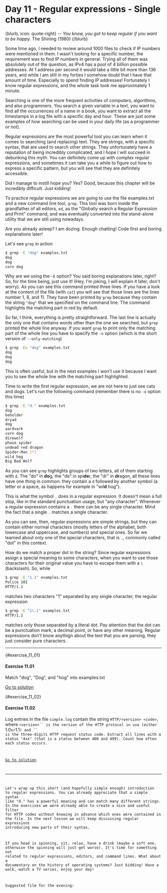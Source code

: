# Day 11 - Regular expressions - Single characters

{blurb, icon: quote-right}
-- _You know, you got to keep regular if you want to be happy._
The Shining (1980)
{/blurb}

Some time ago, I needed to review around 1000 files to check if IP numbers were mentioned in them. I wasn't looking for a specific number, the requirement was to find IP numbers in general. Trying all of them was absolutely out of the question, as IPv4 has a pool of 4 billion possible addresses. At 1 address per second it would take a little bit more than 136 years, and while I am still in my forties I somehow doubt that I have that amount of time. Especially to spend finding IP addresses! Fortunately I know regular expressions, and the whole task took me approximately 1 minute.

Searching is one of the more frequent activities of computers, algorithms, and also programmers. You search a given variable in a text, you want to find all the occurrences of a name in a book, you want to extract all the timestamps in a log file with a specific day and hour. These are just some examples of how searching can be used in your daily life (as a programmer or not).

Regular expressions are the most powerful tool you can learn when it comes to searching (and replacing) text. They are strings, with a specific syntax, that are used to search other strings. They unfortunately have a reputation of being incredibly complicated, and I hope I will succeed in debunking this myth. You can definitely come up with complex regular expressions, and sometimes it can take you a while to figure out how to express a specific pattern, but you will see that they are definitely accessible.

Did I manage to instill hope you? Yes? Good, because this chapter will be incredibly difficult. Just kidding!

To practice regular expressions we are going to use the file examples.txt and a new command line tool, `grep`. This tool was born inside the grandfather of all editors, `ed`, as the "Globally search a Regular Expression and Print" command, and was eventually converted into the stand-alone utility that we are still using nowadays.

Are you already asleep? I am dozing. Enough chatting! Code first and boring explanations later!

Let's see `grep` in action

``` sh
$ grep -E "dog" examples.txt
dog
dog
corn dog
```

Why are we using the `-E` option? You said boring explanations later, right? So, for the time being, just use it! (Hey, I'm joking, I will explain it later, don't worry). As you can see this command printed three lines. If you have a look at the content of the file (with `cat`) you will see that those lines are the lines number 1, 8, and 11. They have been printed by `grep` because they contain the string `"dog"` that we specified on the command line. The command highlights the matching part in red by default.

So far, I think, everything is pretty straightforward. The last line is actually the only one that contains words other than the one we searched, but `grep` printed the whole line anyway. If you want `grep` to print only the matching part of the whole line you have to specify the `-o` option (which is the short version of `--only-matching`)

``` sh
$ grep -Eo "dog" examples.txt
dog
dog
dog
```

This is often useful, but in the next examples I won't use it because I want you to see the whole line with the matching part highlighted.

Time to write the first regular expression, we are not here to just see cats and dogs. Let's run the following command (remember there is no `-o` option this time)

``` sh
$ grep -E "d." examples.txt
dog
beholder
dryad
dog
aardvark
corn dog
direwolf
phase spider
undead red dragon
Spider-Man [*]
wild hog
Big Bad Wolf
```

As you can see `grep` highlights groups of two letters, all of them starting with `d`. The "do" in **do**g, the "de" in spi**de**r, the "dr" in **dr**agon, all these lines have one thing in common: they contain a `d` followed by another symbol (a letter or a space, as happens for example in "wil**d** hog").

This is what the symbol `.` does in a regular expression. It doesn't mean a full stop, like in the standard punctuation usage, but "any character". Whenever a regular expression contains a `.` there can be any single character. Mind the fact that a single `.` matches a single character.

As you can see, then, regular expressions are simple strings, but they can contain either normal characters (mostly letters of the alphabet, both lowercase and uppercase, and numbers) and special ones. So far we learned about only one of the special characters, that is `.`, commonly called "dot" in this context.

How do we match a proper dot in the string? Since regular expressions assign a special meaning to some characters, when you want to use those characters for their original value you have to escape them with a `\` (backslash). So, while

``` sh
$ grep -E "1.1" examples.txt 
Police 101
HTTP/1.1
```

matches two characters "1" separated by any single character, the regular expression

``` sh
$ grep -E "1\.1" examples.txt 
HTTP/1.1
```

matches only those separated by a literal dot. Pay attention that the dot can be a punctuation mark, a decimal point, or have any other meaning. Regular expressions don't know anythign about the text that you are parsing, they just consider pure characters.

* * *


{#exercise_11_01}
#### Exercise 11.01
Match "dog", "Dog", and "hog" into examples.txt

[Go to solution](#solution_11_01)

{#exercise_11_02}
#### Exercise 11.02
Log entries in the file `simple.log` contain the string `HTTP/<version> <code>`, where `<version>`` is the version of the HTTP protocol in use (either `1.0` or `1.1`) and `<code>`` is the three-digits HTTP request status code. Extract all lines with a status "4xx" (that is a status between 400 and 499). Count how often each status occurs.

[Go to solution](#solution_11_02)


* * *

Let's wrap up this short (and hopefully simple enough) introduction to regular expressions. You can already appreciate that a simple syntax like "d." has a powerful meaning and can match many different strings. In the exercises we were already able to create a nice and useful filter for HTTP codes without knowing in advance which ones were contained in the file. In the next lesson we will keep discussing regular expressions introducing new parts of their syntax.

If you head is spinning, sit, relax, have a drink (maybe a soft one, otherwise the spinning will just get worse). It's time for something not related to regular expressions, editors, and command lines. What about a documentary on the history of operating systems? Just kidding! Have a walk, watch a TV series, enjoy your day!

Suggested film for the evening: 